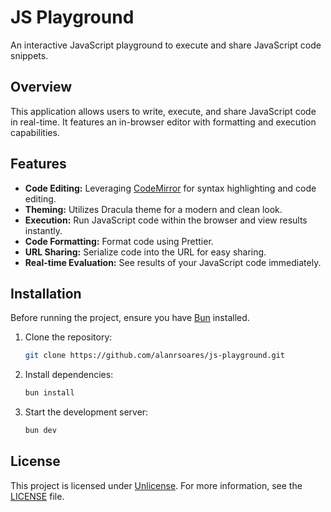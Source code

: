 # JS Playground

An interactive JavaScript playground to execute and share JavaScript code snippets.

## Overview

This application allows users to write, execute, and share JavaScript code in real-time. It features an in-browser editor with formatting and execution capabilities.

## Features

- **Code Editing:** Leveraging [CodeMirror](https://codemirror.net/) for syntax highlighting and code editing.
- **Theming:** Utilizes Dracula theme for a modern and clean look.
- **Execution:** Run JavaScript code within the browser and view results instantly.
- **Code Formatting:** Format code using Prettier.
- **URL Sharing:** Serialize code into the URL for easy sharing.
- **Real-time Evaluation:** See results of your JavaScript code immediately.

## Installation

Before running the project, ensure you have [Bun](https://bun.sh/) installed.

1. Clone the repository:

   ```bash
   git clone https://github.com/alanrsoares/js-playground.git
   ```

2. Install dependencies:

   ```bash
   bun install
   ```

3. Start the development server:

   ```bash
   bun dev
   ```

## License

This project is licensed under [Unlicense](https://ucnlicense.org). For more information, see the [LICENSE](LICENSE) file.
